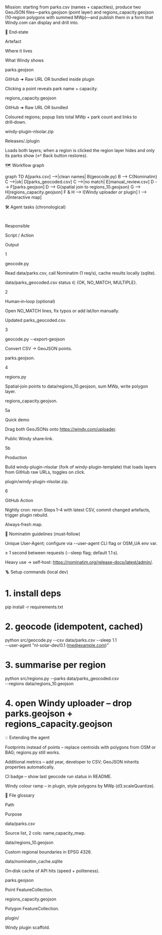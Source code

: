 Mission: starting from parks.csv (names + capacities), produce two GeoJSON files—parks.geojson (point layer) and regions_capacity.geojson (10‑region polygons with summed MWp)—and publish them in a form that Windy.com can display and drill into.



🎯 End‑state

Artefact

Where it lives

What Windy shows

parks.geojson

GitHub ➜ Raw URL OR bundled inside plugin

Clicking a point reveals park name + capacity.

regions_capacity.geojson

GitHub ➜ Raw URL OR bundled

Coloured regions; popup lists total MWp + park count and links to drill‑down.

windy-plugin-nlsolar.zip

Releases/./plugin

Loads both layers; when a region is clicked the region layer hides and only its parks show (↩︎ Back button restores).



🗺  Workflow graph

graph TD
    A[parks.csv] -->|clean names| B(geocode.py)
    B --> C{Nominatim}
    C -->|ok| D[parks_geocoded.csv]
    C -->|no match| E[manual_review.csv]
    D --> F[parks.geojson]
    D --> G{spatial join to regions_10.geojson}
    G --> H[regions_capacity.geojson]
    F & H --> I[Windy uploader *or* plugin]
    I --> J[Interactive map]



🛠  Agent tasks (chronological)

#

Responsible

Script / Action

Output

1

geocode.py

Read data/parks.csv, call Nominatim (1 req/s), cache results locally (sqlite).

data/parks_geocoded.csv status ∈ {OK, NO_MATCH, MULTIPLE}.

2

Human‑in‑loop (optional)

Open NO_MATCH lines, fix typos or add lat/lon manually.

Updated parks_geocoded.csv.

3

geocode.py --export-geojson

Convert CSV → GeoJSON points.

parks.geojson.

4

regions.py

Spatial‑join points to data/regions_10.geojson, sum MWp, write polygon layer.

regions_capacity.geojson.

5a

Quick demo

Drag both GeoJSONs onto https://windy.com/uploader.

Public Windy share‑link.

5b

Production

Build windy-plugin-nlsolar (fork of windy-plugin-template) that loads layers from GitHub raw URLs, toggles on click.

plugin/windy-plugin-nlsolar.zip.

6

GitHub Action

Nightly cron: rerun Steps 1–4 with latest CSV, commit changed artefacts, trigger plugin rebuild.

Always‑fresh map.



🔑 Nominatim guidelines (must‑follow)

Unique User‑Agent; configure via --user-agent CLI flag or OSM_UA env var.

≥ 1 second between requests (--sleep flag; default 1.1 s).

Heavy use → self‑host: https://nominatim.org/release-docs/latest/admin/.



🪜 Setup commands (local dev)

# 1. install deps
pip install -r requirements.txt

# 2. geocode (idempotent, cached)
python src/geocode.py --csv data/parks.csv --sleep 1.1 \
       --user-agent "nl-solar-dev/0.1 (me@example.com)"

# 3. summarise per region
python src/regions.py --parks data/parks_geocoded.csv \
                      --regions data/regions_10.geojson

# 4. open Windy uploader – drop parks.geojson + regions_capacity.geojson



💡 Extending the agent

Footprints instead of points – replace centroids with polygons from OSM or BAG; regions.py still works.

Additional metrics – add year, developer to CSV; GeoJSON inherits properties automatically.

CI badge – show last geocode run status in README.

Windy colour ramp – in plugin, style polygons by MWp (d3.scaleQuantize).



📝 File glossary

Path

Purpose

data/parks.csv

Source list, 2 cols: name,capacity_mwp.

data/regions_10.geojson

Custom regional boundaries in EPSG 4326.

data/nominatim_cache.sqlite

On‑disk cache of API hits (speed + politeness).

parks.geojson

Point FeatureCollection.

regions_capacity.geojson

Polygon FeatureCollection.

plugin/

Windy plugin scaffold.

